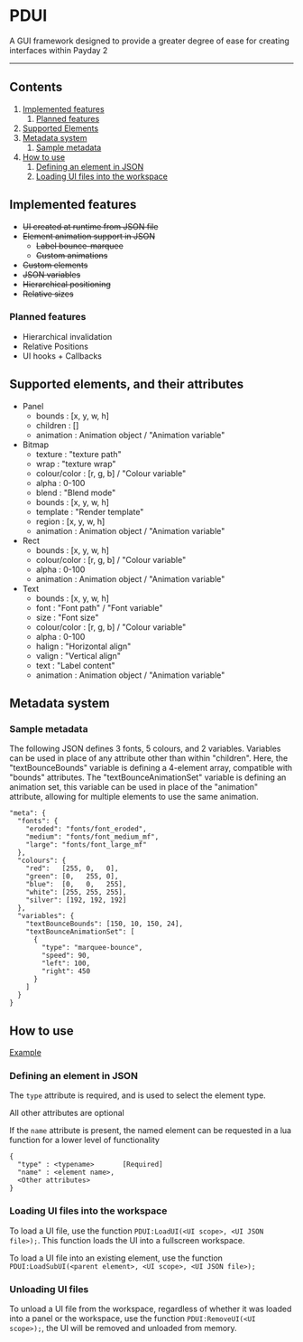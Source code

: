 # PDUI
A GUI framework designed to provide a greater degree of ease for creating interfaces within Payday 2

---
## Contents

1. [Implemented features](#implemented-features)
    1. [Planned features](#planned-features)
2. [Supported Elements](#supported-elements-and-their-attributes)
3. [Metadata system](#metadata-system)
    1. [Sample metadata](#sample-metadata)
4. [How to use](#how-to-use)
    1. [Defining an element in JSON](#defining-an-element-in-json)
    2. [Loading UI files into the workspace](#loading-ui-files-into-the-workspace)

## Implemented features
- ~~UI created at runtime from JSON file~~
- ~~Element animation support in JSON~~
    - ~~Label bounce-marquee~~
    - ~~Custom animations~~
- ~~Custom elements~~
- ~~JSON variables~~
- ~~Hierarchical positioning~~
- ~~Relative sizes~~

### Planned features
- Hierarchical invalidation
- Relative Positions
- UI hooks + Callbacks

## Supported elements, and their attributes
- Panel
    - bounds : [x, y, w, h]
    - children : []
    - animation : Animation object / "Animation variable"
- Bitmap
    - texture : "texture path"
    - wrap : "texture wrap"
    - colour/color : [r, g, b] / "Colour variable"
    - alpha : 0-100
    - blend : "Blend mode"
    - bounds : [x, y, w, h]
    - template : "Render template"
    - region : [x, y, w, h]
    - animation : Animation object / "Animation variable"
- Rect
    - bounds : [x, y, w, h]
    - colour/color : [r, g, b] / "Colour variable"
    - alpha : 0-100
    - animation : Animation object / "Animation variable"
- Text
    - bounds : [x, y, w, h]
    - font : "Font path" / "Font variable"
    - size : "Font size"
    - colour/color : [r, g, b] / "Colour variable"
    - alpha : 0-100
    - halign : "Horizontal align"
    - valign : "Vertical align"
    - text : "Label content"
    - animation : Animation object / "Animation variable"

## Metadata system

### Sample metadata

The following JSON defines 3 fonts, 5 colours, and 2 variables.
Variables can be used in place of any attribute other than within "children".
Here, the "textBounceBounds" variable is defining a 4-element array, compatible with "bounds" attributes.
The "textBounceAnimationSet" variable is defining an animation set, this variable can be used in place of the "animation"
attribute, allowing for multiple elements to use the same animation.

```
"meta": {
  "fonts": {
    "eroded": "fonts/font_eroded",
    "medium": "fonts/font_medium_mf",
    "large": "fonts/font_large_mf"
  },
  "colours": {
    "red":   [255, 0,   0],
    "green": [0,   255, 0],
    "blue":  [0,   0,   255],
    "white": [255, 255, 255],
    "silver": [192, 192, 192]
  },
  "variables": {
    "textBounceBounds": [150, 10, 150, 24],
    "textBounceAnimationSet": [
      {
        "type": "marquee-bounce",
        "speed": 90,
        "left": 100,
        "right": 450
      }
    ]
  }
}
```

## How to use

[Example](example/)

### Defining an element in JSON

The `type` attribute is required, and is used to select the element type.

All other attributes are optional

If the `name` attribute is present, the named element can be requested in a lua function for a lower level of functionality

```
{
  "type" : <typename>       [Required]
  "name" : <element name>,
  <Other attributes>
}
```

### Loading UI files into the workspace

To load a UI file, use the function `PDUI:LoadUI(<UI scope>, <UI JSON file>);`. This function loads the UI into a fullscreen workspace.

To load a UI file into an existing element, use the function `PDUI:LoadSubUI(<parent element>, <UI scope>, <UI JSON file>);`

### Unloading UI files

To unload a UI file from the workspace, regardless of whether it was loaded into a panel or the workspace, use the function `PDUI:RemoveUI(<UI scope>);`,
the UI will be removed and unloaded from memory.